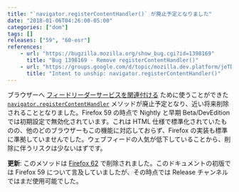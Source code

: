 ```yaml
---
title: "`navigator.registerContentHandler()` が廃止予定となりました"
date: "2018-01-06T04:26:00-05:00"
categories: ["dom"]
tags: []
releases: ["59", "60-esr"]
references:
    - url: "https://bugzilla.mozilla.org/show_bug.cgi?id=1398169"
      title: "Bug 1398169 - Remove registerContentHandler()"
    - url: "https://groups.google.com/d/topic/mozilla.dev.platform/jeTDLz38_RE/discussion"
      title: "Intent to unship: navigator.registerContentHandler()"
---
```

ブラウザーへ [フィードリーダーサービスを関連付ける](https://developer.mozilla.org/Firefox/Releases/2/Adding_feed_readers_to_Firefox) ために使うことができた [`navigator.registerContentHandler`](https://developer.mozilla.org/docs/Web/API/Navigator/registerContentHandler) メソッドが廃止予定となり、近い将来削除されることとなりました。Firefox 59 の時点で Nightly と早期 Beta/DevEdition では初期設定で無効化されています。これは HTML 仕様で標準化されていたものの、他のどのブラウザーもこの機能に対応しておらず、Firefox の実装も標準に準拠していませんでした。ウェブフィードの人気が低下していることから、削除に伴うリスクは少ないはずです。

**更新**: このメソッドは [Firefox 62](https://www.fxsitecompat.dev/ja/docs/2018/navigator-registercontenthandler-has-been-removed/) で削除されました。このドキュメントの初版では Firefox 59 について言及していましたが、その時点では Release チャンネルではまだ使用可能でした。

